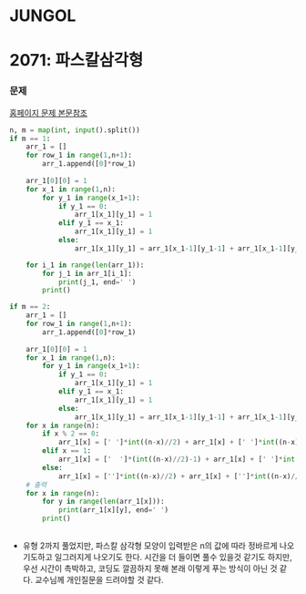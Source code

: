 # JUNGOL

# 2071: 파스칼삼각형

### 문제

[홈페이지 문제 본문참조](http://jungol.co.kr/bbs/board.php?bo_table=pbank&wr_id=1335&sca=2020)

```python
n, m = map(int, input().split())
if m == 1:
    arr_1 = []
    for row_1 in range(1,n+1):
        arr_1.append([0]*row_1)
    
    arr_1[0][0] = 1
    for x_1 in range(1,n):
        for y_1 in range(x_1+1):
            if y_1 == 0:
                arr_1[x_1][y_1] = 1
            elif y_1 == x_1:
                arr_1[x_1][y_1] = 1
            else:
                arr_1[x_1][y_1] = arr_1[x_1-1][y_1-1] + arr_1[x_1-1][y_1]

    for i_1 in range(len(arr_1)):
        for j_1 in arr_1[i_1]:
            print(j_1, end=' ')
        print()

if m == 2:
    arr_1 = []
    for row_1 in range(1,n+1):
        arr_1.append([0]*row_1)
    
    arr_1[0][0] = 1
    for x_1 in range(1,n):
        for y_1 in range(x_1+1):
            if y_1 == 0:
                arr_1[x_1][y_1] = 1
            elif y_1 == x_1:
                arr_1[x_1][y_1] = 1
            else:
                arr_1[x_1][y_1] = arr_1[x_1-1][y_1-1] + arr_1[x_1-1][y_1]
    for x in range(n):
        if x % 2 == 0:
            arr_1[x] = [' ']*int((n-x)//2) + arr_1[x] + [' ']*int((n-x)//2)
        elif x == 1:
            arr_1[x] = ['  ']*(int((n-x)//2)-1) + arr_1[x] + [' ']*int((n-x)//2)
        else:
            arr_1[x] = ['']*int((n-x)//2) + arr_1[x] + ['']*int((n-x)//2)
    # 출력
    for x in range(n):
        for y in range(len(arr_1[x])):
            print(arr_1[x][y], end=' ')
        print()
      
```



- 유형 2까지 풀었지만, 파스칼 삼각형 모양이 입력받은 n의 값에 따라 정바르게 나오기도하고 일그러지게 나오기도 한다. 시간을 더 들이면 풀수 있을것 같기도 하지만, 우선 시간이 촉박하고, 코딩도 깔끔하지 못해 본래 이렇게 푸는 방식이 아닌 것 같다. 교수님께 개인질문을 드려야할 것 같다.